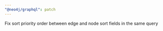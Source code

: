 ```yaml
---
"@neo4j/graphql": patch
---
```


Fix sort priority order between edge and node sort fields in the same query
